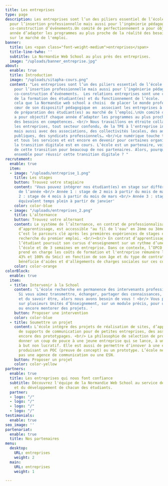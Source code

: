 ```yaml
---
title: Les entreprises
type: page
description: Les entreprises sont l’un des piliers essentiel de l’école que ce soit
  pour l’insertion professionnelle mais aussi pour l’ingénierie pédagogique et la
  co-construction d’événements.Un comité de perfectionnement a pour objectif chaque
  année d’adapter les programmes au plus proche de la réalité des besoins en compétences
  sur le marché de l'emploi.
banner:
  title: Les <span class="font-weight-medium">entreprises</span>
  title-line-twho: ''
  subtitle: La Normandie Web School au plus près des entreprises.
  image: "/uploads/banner_entreprise.jpg"
about:
  enable: true
  title: Introduction
  image: "/uploads/sitapha-cours.png"
  content: "Les entreprises sont l’un des piliers essentiel de l’école que ce soit
    pour l’insertion professionnelle mais aussi pour l’ingénierie pédagogique et la
    co-construction d’événements.  Les relations entreprises sont une composante essentielle
    de la formation des étudiant(es) et du fonctionnement de l’école.  C’est pour
    cela que la Normandie web school a choisi  de placer le monde professionnel au
    cœur de son dispositif pédagogique en  associant les entreprises à la démarche
    de préparation des étudiant(es) au marché de l’emploi.\nUn comité de perfectionnement
    a pour objectif chaque année d’adapter les programmes au plus proche de la réalité
    des besoins en compétences. <br/> Nous travaillons en étroite collaboration avec
    les entreprises, tout secteur confondu, de la TPE à l'entreprise internationale
    mais aussi avec des associations, des collectivités locales, des administrations
    publiques, des syndicats professionnels… <br/>Le numérique touche tous les secteurs
    et tous les services et est encore en devenir pour certaines organisations dont
    la transition digitale est en cours. L’école est un partenaire, voire un accélérateur
    de cette transition pour beaucoup de nos partenaires. Alors, pourquoi ne pas œuvrer
    ensemble pour réussir cette transition digitale ? "
recrutement:
  enable: true
  item:
  - image: "/uploads/entreprise_1.png"
    title: Les stages
    button: Trouvez votre stagiaire
    content: 'Vous pouvez intégrer nos étudiant(es) en stage sur différentes périodes
      de l’année <br/> Année 1 : stage de 2 mois à partir du mois de mai <br/> Année
      2 : stage de 4 mois à partir du mois de mars <br/> Année 3 : stage de 6 mois
      équivalent temps plein à partir de janvier'
    color: color-blue
  - image: "/uploads/entreprises_2.png"
    title: L'alternance
    button: Trouvez votre alternant
    content: Le système de l’alternance, en contrat de professionnalisation ou contrat
      d’apprentissage, est accessible "au fil de l'eau" en 2ème ou 3ème année de bachelor.
      C’est le parcours clé après les premières expériences de stages et avant la
      recherche du premier emploi. <br/><br/> En contrat d’apprentissage ou de professionnalisation,
      l’étudiant poursuit son cursus d'enseignement sur un rythme d’une semaine à
      l’école et de 3 semaines en entreprise. Dans ce contexte, l’OPCO de l'entreprise
      prend en charge les coûts de formation et l'entreprise rémunère l’étudiant (entre
      43% et 100% du Smic) en fonction de son âge et du type de contrat. L'entreprise
      bénéficie d'aides et d'allègements de charges sociales sur ces contrats.
    color: color-orange
colorBlock:
  enable: true
  item:
  - title: Intervenir à la School
    content: 'L’école recherche en permanence des intervenants professionnels. <br/>
      Si vous aimez transmettre, échanger, partager des connaissances, du savoir-faire
      et du savoir être, alors nous avons besoin de vous ! <br/> Vous pouvez intervenir
      sur plusieurs Unités d’Enseignement, sur un module précis, pour une conférence
      ou encore mentorer des projets. '
    button: Proposer une intervention
    color: color-blue
  - title: Soumettre un projet
    content: L’école intègre des projets de réalisation de sites, d’applications,
      de supports de communication pour de petites entreprises, des associations ou
      encore des prototypages. <br/> La philosophie de sélection de projet est de
      donner un coup de pouce à une jeune entreprise qui se lance, à une association
      à but non lucratif. Elle est aussi de permettre d’innover à une entreprise en
      produisant un POC (preuve de concept) ou un prototype. L’école ne se substitue
      pas une agence de communication ou une ESN.
    button: Proposer un projet
    color: color-yellow
partners:
  enable: true
  title: Les entreprises qui nous font confiance
  subtitle: Découvrez l'équipe de la Normandie Web School au service de la pédagogie
    et du développement de chacun des étudiants.
  partner:
  - logo: "/"
  - logo: "/"
  - logo: "/"
  - logo: "/"
testimonials:
  enable: true
seo_image: ''
partenariat:
  enable: true
  title: Nos partenaires
menu:
  desktop:
    URL: entreprises
    weight: 2
  main:
    URL: entreprises
    weight: 1

---
```


